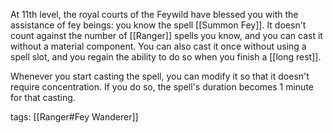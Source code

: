 At 11th level, the royal courts of the Feywild have blessed you with the assistance of fey beings: you know the spell [[Summon Fey]]. It doesn't count against the number of [[Ranger]] spells you know, and you can cast it without a material component. You can also cast it once without using a spell slot, and you regain the ability to do so when you finish a [[long rest]].

Whenever you start casting the spell, you can modify it so that it doesn't require concentration. If you do so, the spell's duration becomes 1 minute for that casting.

tags: [[Ranger#Fey Wanderer]]